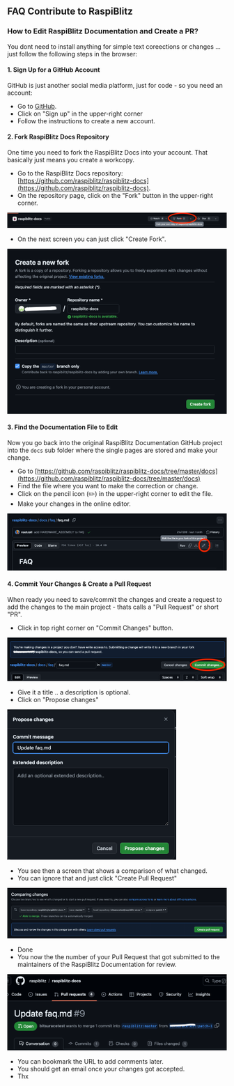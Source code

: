 ## FAQ Contribute to RaspiBlitz

### How to Edit RaspiBlitz Documentation and Create a PR?

You dont need to install anything for simple text coreections or changes ... just follow the following steps in the browser: 

#### 1. Sign Up for a GitHub Account

GitHub is just another social media platform, just for code - so you need an account:

- Go to [GitHub](https://github.com).
- Click on "Sign up" in the upper-right corner 
- Follow the instructions to create a new account.

#### 2. Fork RaspiBlitz Docs Repository

One time you need to fork the RaspiBlitz Docs into your account. That basically just means you create a workcopy.

- Go to the RaspiBlitz Docs repository: [https://github.com/raspiblitz/raspiblitz-docs](https://github.com/raspiblitz/raspiblitz-docs).
- On the repository page, click on the "Fork" button in the upper-right corner.

![fork repo](/img/contribute_docs/forkrepo.png)

- On the next screen you can just click "Create Fork".

![create fork](/img/contribute_docs/forkrepo2.png)

#### 3. Find the Documentation File to Edit

Now you go back into the original RaspiBlitz Documentation GitHub project into the `docs` sub folder where the single pages are stored and make your change. 

- Go to [https://github.com/raspiblitz/raspiblitz-docs/tree/master/docs](https://github.com/raspiblitz/raspiblitz-docs/tree/master/docs)
- Find the file where you want to make the correction or change. 
- Click on the pencil icon (✏️) in the upper-right corner to edit the file.
- Make your changes in the online editor.

![edit page](/static/img/contribute_docs/editpage.png)

#### 4. Commit Your Changes & Create a Pull Request

When ready you need to save/commit the changes and create a request to add the changes to the main project - thats calls a "Pull Request" or short "PR".  


- Click in top right corner on "Commit Changes" button.

![commit changes](/static/img/contribute_docs/commitchange.png)

- Give it a title .. a description is optional.
- Click on "Propose changes"

![commit changes](/static/img/contribute_docs/proposechange.png)

- You see then a screen that shows a comparison of what changed.
- You can ignore that and just click "Create Pull Request"

![create pull request](/static/img/contribute_docs/createpr.png)

- Done
- You now the the number of your Pull Request that got submitted to the maintainers of the RaspiBlitz Documentation for review.

![your PR](/static/img/contribute_docs/yourpr.png)

- You can bookmark the URL to add comments later.
- You should get an email once your changes got accepted.
- Thx
